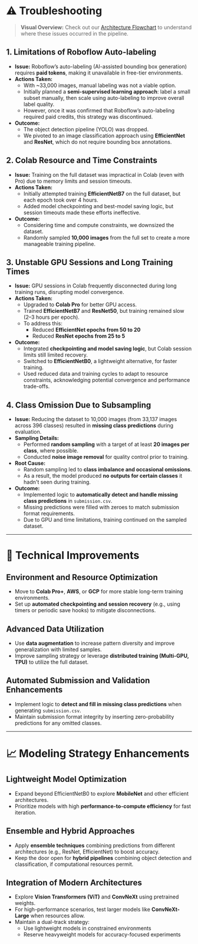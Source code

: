 # ⚠️ Troubleshooting

> **Visual Overview:** Check out our [Architecture Flowchart](https://kwonnayeon.github.io/used-car-model-classification/assets/project_architecture.html) to understand where these issues occurred in the pipeline.

## 1. **Limitations of Roboflow Auto-labeling**
- **Issue:** Roboflow’s auto-labeling (AI-assisted bounding box generation) requires **paid tokens**, making it unavailable in free-tier environments.
- **Actions Taken:**
  - With ~33,000 images, manual labeling was not a viable option.
  - Initially planned a **semi-supervised learning approach**: label a small subset manually, then scale using auto-labeling to improve overall label quality.
  - However, once it was confirmed that Roboflow’s auto-labeling required paid credits, this strategy was discontinued.
- **Outcome:**
  - The object detection pipeline (YOLO) was dropped.
  - We pivoted to an image classification approach using **EfficientNet** and **ResNet**, which do not require bounding box annotations.

## 2. **Colab Resource and Time Constraints**
- **Issue:** Training on the full dataset was impractical in Colab (even with Pro) due to memory limits and session timeouts.
- **Actions Taken:**
  - Initially attempted training **EfficientNetB7** on the full dataset, but each epoch took over 4 hours.
  - Added model checkpointing and best-model saving logic, but session timeouts made these efforts ineffective.
- **Outcome:**
  - Considering time and compute constraints, we downsized the dataset.
  - Randomly sampled **10,000 images** from the full set to create a more manageable training pipeline.

## 3. **Unstable GPU Sessions and Long Training Times**
- **Issue:** GPU sessions in Colab frequently disconnected during long training runs, disrupting model convergence.
- **Actions Taken:**
  - Upgraded to **Colab Pro** for better GPU access.
  - Trained **EfficientNetB7** and **ResNet50**, but training remained slow (2–3 hours per epoch).
  - To address this:
    - Reduced **EfficientNet epochs from 50 to 20**
    - Reduced **ResNet epochs from 25 to 5**
- **Outcome:**
  - Integrated **checkpointing and model saving logic**, but Colab session limits still limited recovery.
  - Switched to **EfficientNetB0**, a lightweight alternative, for faster training.
  - Used reduced data and training cycles to adapt to resource constraints, acknowledging potential convergence and performance trade-offs.

## 4. **Class Omission Due to Subsampling**
- **Issue:** Reducing the dataset to 10,000 images (from 33,137 images across 396 classes) resulted in **missing class predictions** during evaluation.
- **Sampling Details:**
  - Performed **random sampling** with a target of at least **20 images per class**, where possible.
  - Conducted **noise image removal** for quality control prior to training.
- **Root Cause:**
  - Random sampling led to **class imbalance and occasional omissions**.
  - As a result, the model produced **no outputs for certain classes** it hadn't seen during training.
- **Outcome:**
  - Implemented logic to **automatically detect and handle missing class predictions** in `submission.csv`.
  - Missing predictions were filled with zeroes to match submission format requirements.
  - Due to GPU and time limitations, training continued on the sampled dataset.

---

# 🔧 Technical Improvements

## Environment and Resource Optimization
- Move to **Colab Pro+**, **AWS**, or **GCP** for more stable long-term training environments.
- Set up **automated checkpointing and session recovery** (e.g., using timers or periodic save hooks) to mitigate disconnections.

## Advanced Data Utilization
- Use **data augmentation** to increase pattern diversity and improve generalization with limited samples.
- Improve sampling strategy or leverage **distributed training (Multi-GPU, TPU)** to utilize the full dataset.

## Automated Submission and Validation Enhancements
- Implement logic to **detect and fill in missing class predictions** when generating `submission.csv`.
- Maintain submission format integrity by inserting zero-probability predictions for any omitted classes.

---

# 📈 Modeling Strategy Enhancements

## Lightweight Model Optimization
- Expand beyond EfficientNetB0 to explore **MobileNet** and other efficient architectures.
- Prioritize models with high **performance-to-compute efficiency** for fast iteration.

## Ensemble and Hybrid Approaches
- Apply **ensemble techniques** combining predictions from different architectures (e.g., ResNet, EfficientNet) to boost accuracy.
- Keep the door open for **hybrid pipelines** combining object detection and classification, if computational resources permit.

## Integration of Modern Architectures
- Explore **Vision Transformers (ViT)** and **ConvNeXt** using pretrained weights.
- For high-performance scenarios, test larger models like **ConvNeXt-Large** when resources allow.
- Maintain a dual-track strategy:  
  - Use lightweight models in constrained environments  
  - Reserve heavyweight models for accuracy-focused experiments
